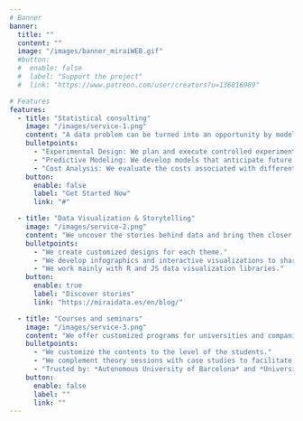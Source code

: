 ```yaml
---
# Banner
banner:
  title: ""
  content: ""
  image: "/images/banner_miraiWEB.gif"
  #button:
  #  enable: false
  #  label: "Support the project"
  #  link: "https://www.patreon.com/user/creators?u=136816989"

# Features
features:
  - title: "Statistical consulting"
    image: "/images/service-1.png"
    content: "A data problem can be turned into an opportunity by modeling it correctly. Each problem is unique, so we work in the most personal way with our clients to ensure that all their needs are captured, so that you can make informed and strategic decisions."
    bulletpoints:
      - "Experimental Design: We plan and execute controlled experiments to obtain accurate and reliable data, allowing you to make decisions based on solid evidence."
      - "Predictive Modeling: We develop models that anticipate future trends and behaviors, helping you to optimize your strategies and processes."
      - "Cost Analysis: We evaluate the costs associated with different options and scenarios, in order to maximize the efficiency and profitability of your operations."
    button:
      enable: false
      label: "Get Started Now"
      link: "#"

  - title: "Data Visualization & Storytelling"
    image: "/images/service-2.png"
    content: "We uncover the stories behind data and bring them closer to the real world by complementing them with interviews, newspapers and other documents."
    bulletpoints:
      - "We create customized designs for each theme."
      - "We develop infographics and interactive visualizations to share stories that entertain our readers."
      - "We work mainly with R and JS data visualization libraries."
    button:
      enable: true
      label: "Discover stories"
      link: "https://miraidata.es/en/blog/"

  - title: "Courses and seminars"
    image: "/images/service-3.png"
    content: "We offer customized programs for universities and companies that want to start or improve their knowledge in programming and database management."
    bulletpoints:
      - "We customize the contents to the level of the students."
      - "We complement theory sessions with case studies to facilitate knowledge consolidation."
      - "Trusted by: *Autonomous University of Barcelona* and *University of Salamanca*."
    button:
      enable: false
      label: ""
      link: ""
---
```

